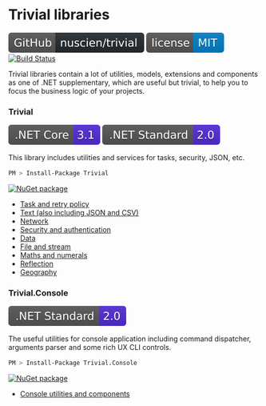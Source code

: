 # Trivial libraries

[![GitHub Repository](./assets/badge_GitHub-Repo.svg)](https://github.com/nuscien/trivial)
[![MIT licensed](./assets/badge_lisence_MIT.svg)](https://github.com/nuscien/trivial/blob/master/LICENSE)
[![Build Status](https://dev.azure.com/nuscien/trivial/_apis/build/status/nuscien.trivial?branchName=master)](https://dev.azure.com/nuscien/trivial/_build/latest?definitionId=1&branchName=master)

Trivial libraries contain a lot of utilities, models, extensions and components as one of .NET supplementary, which are useful but trivial, to help you to focus the business logic of your projects.

### Trivial

![.NET Core 3.1](./assets/badge_NET_Core_3_1.svg)
![.NET Standard 2.0](./assets/badge_NET_Standard_2_0.svg)

This library includes utilities and services for tasks, security, JSON, etc.

```sh
PM > Install-Package Trivial
```

[![NuGet package](https://img.shields.io/nuget/dt/Trivial)](https://www.nuget.org/packages/Trivial)

- [Task and retry policy](./tasks/)
- [Text (also including JSON and CSV)](./text/)
- [Network](./net/)
- [Security and authentication](./security/)
- [Data](./data/)
- [File and stream](./io/)
- [Maths and numerals](./maths/)
- [Reflection](./reflection/)
- [Geography](./geo/)

### Trivial.Console

![.NET Standard 2.0](./assets/badge_NET_Standard_2_0.svg)

The useful utilities for console application including command dispatcher, arguments parser and some rich UX CLI controls.

```sh
PM > Install-Package Trivial.Console
```

[![NuGet package](https://img.shields.io/nuget/dt/Trivial.Console?label=nuget+downloads)](https://www.nuget.org/packages/Trivial.Console)

- [Console utilities and components](./console/)
